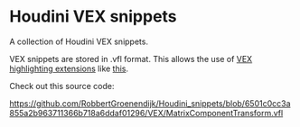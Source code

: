 # Houdini VEX snippets
A collection of Houdini VEX snippets.

VEX snippets are stored in .vfl format. This allows the use of [VEX highlighting extensions](https://marketplace.visualstudio.com/items?itemName=melmass.vex) like [this](https://marketplace.visualstudio.com/items?itemName=melmass.vex). <br>

<div>
  Check out this source code:
  <br>
  <script src="https://github.com/RobbertGroenendijk/Houdini_snippets/blob/6501c0cc3a855a2b963711366b718a6ddaf01296/VEX/MatrixComponentTransform.vfl"></script>
</div>

https://github.com/RobbertGroenendijk/Houdini_snippets/blob/6501c0cc3a855a2b963711366b718a6ddaf01296/VEX/MatrixComponentTransform.vfl


